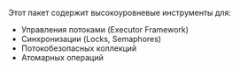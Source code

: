 Этот пакет содержит высокоуровневые инструменты для:
- Управления потоками (Executor Framework)
- Синхронизации (Locks, Semaphores)
- Потокобезопасных коллекций
- Атомарных операций